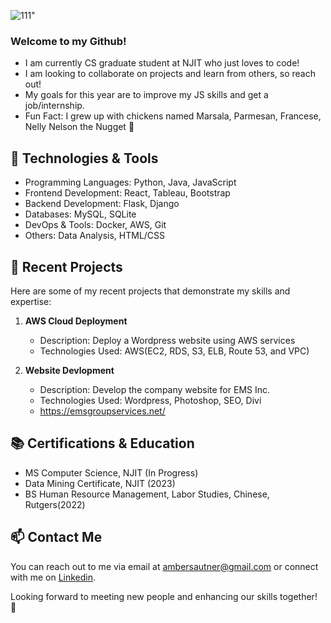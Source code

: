 ![111](https://github.com/3amberloaf/3amberloaf/assets/113117196/b4a97261-3847-4028-9ab6-e53589a3994a)"
### Welcome to my Github! 
- I am currently CS graduate student at NJIT who just loves to code!
- I am looking to collaborate on projects and learn from others, so reach out!
- My goals for this year are to improve my JS skills and get a job/internship.
- Fun Fact: I grew up with chickens named Marsala, Parmesan, Francese, Nelly Nelson the Nugget 🐓

## 🔧 Technologies & Tools

- Programming Languages: Python, Java, JavaScript
- Frontend Development: React, Tableau, Bootstrap
- Backend Development: Flask, Django
- Databases: MySQL, SQLite
- DevOps & Tools: Docker, AWS, Git
- Others: Data Analysis, HTML/CSS

## 🚀 Recent Projects

Here are some of my recent projects that demonstrate my skills and expertise:

1. **AWS Cloud Deployment**
   - Description: Deploy a Wordpress website using AWS services
   - Technologies Used: AWS(EC2, RDS, S3, ELB, Route 53, and VPC)

2. **Website Devlopment**
   - Description: Develop the company website for EMS Inc. 
   - Technologies Used: Wordpress, Photoshop, SEO, Divi
   - https://emsgroupservices.net/

## 📚 Certifications & Education

- MS Computer Science, NJIT (In Progress)
- Data Mining Certificate, NJIT (2023)
- BS Human Resource Management, Labor Studies, Chinese, Rutgers(2022)

## 📫 Contact Me

You can reach out to me via email at ambersautner@gmail.com or connect with me on [Linkedin](https://www.linkedin.com/in/amber-sautner/).

Looking forward to meeting new people and enhancing our skills together! 💪

